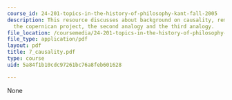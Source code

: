 ```yaml
---
course_id: 24-201-topics-in-the-history-of-philosophy-kant-fall-2005
description: This resource discusses about background on causality, reminder about
  the copernican project, the second analogy and the third analogy.
file_location: /coursemedia/24-201-topics-in-the-history-of-philosophy-kant-fall-2005/5a84f1b10cdc97261bc76a8feb601628_7_causality.pdf
file_type: application/pdf
layout: pdf
title: 7_causality.pdf
type: course
uid: 5a84f1b10cdc97261bc76a8feb601628

---
```

None